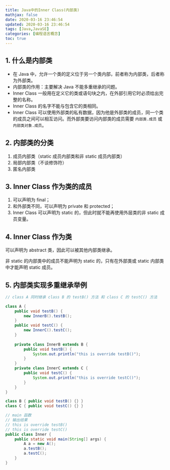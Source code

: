 ```yaml
---
title: Java中的Inner Class(内部类)
mathjax: false
date: 2020-03-16 23:46:54
updated: 2020-03-16 23:46:54
tags: [Java,JavaSE]
categories: [编程语言概念]
toc: true
---
```


## 1. 什么是内部类

* 在 Java 中，允许一个类的定义位于另一个类内部，前者称为内部类，后者称为外部类。
* 内部类的作用：主要解决 Java 不能多重继承的问题。
* Inner Class 一般用在定义它的类或语句块之内，在外部引用它时必须给出完整的名称。
* Inner Class 的名字不能与包含它的类相同。
* Inner Class 可以使用外部类的私有数据，因为他是外部类的成员，同一个类的成员之间可以相互访问。而外部类要访问内部类的成员需要 `内部类.成员` 或 `内部类对象.成员`。

<!--more-->

## 2. 内部类的分类

1. 成员内部类（static 成员内部类和非 static 成员内部类）
2. 局部内部类（不谈修饰符）
3. 匿名内部类

## 3. Inner Class 作为类的成员

1. 可以声明为 final；
2. 和外部类不同，可以声明为 private 和 protected；
3. Inner Class 可以声明为 static 的，但此时就不能再使用外层类的非 static 成员变量。

## 4. Inner Class 作为类

可以声明为 abstract 类，因此可以被其他内部类继承。

非 static 的内部类中的成员不能声明为 static 的，只有在外部类或 static 内部类中才能声明 static 成员。



## 5. 内部类实现多重继承举例

```java
// class A 同时继承 class B 的 testB() 方法 和 class C 的 testC() 方法

class A {
    public void testB() {
        new InnerB().testB();
    }
    public void testC() {
        new InnerC().testC();
    }
  
    private class InnerB extends B {
        public void testB() {
            System.out.println("this is override testB()");
        }
    }
    private class InnerC extends C {
        public void testC() {
            System.out.println("this is override testC()");
        }
    }
}

class B { public void testB() {} }
class C { public void testC() {} }

// main 函数
// 输出结果
// this is override testB()
// this is override testC()
public class Inner {
    public static void main(String[] args) {
        A a = new A();
        a.testB();
        a.testC();
    }
}
```

